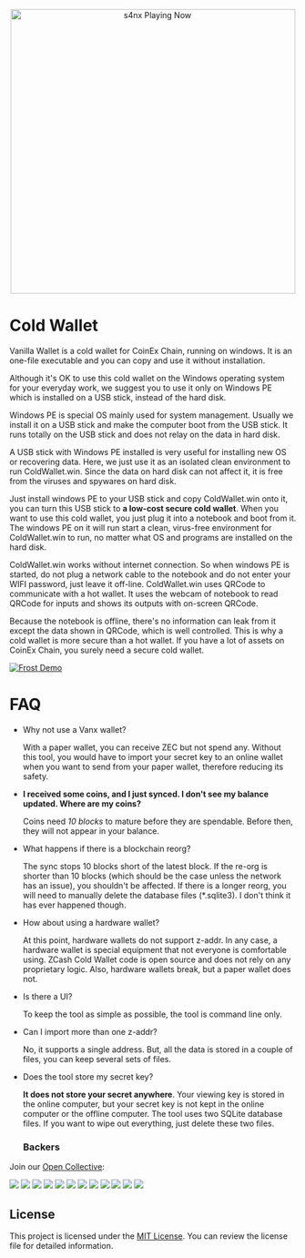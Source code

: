 <p align="center">
   <img src="https://readme-spotify-status-rho.vercel.app/api/run-spotify-status.py" alt="s4nx Playing Now" width="500" />
<p align="center">

# Cold Wallet

Vanilla Wallet is a cold wallet for CoinEx Chain, running on windows. It is an one-file executable and you can copy and use it without installation.

Although it's OK to use this cold wallet on the Windows operating system for your everyday work, we suggest you to use it only on Windows PE which is installed on a USB stick, instead of the hard disk.

Windows PE is special OS mainly used for system management. Usually we install it on a USB stick and make the computer boot from the USB stick. It runs totally on the USB stick and does not relay on the data in hard disk.

A USB stick with Windows PE installed is very useful for installing new OS or recovering data. Here, we just use it as an isolated clean environment to run ColdWallet.win. Since the data on hard disk can not affect it, it is free from the viruses and spywares on hard disk.

Just install windows PE to your USB stick and copy ColdWallet.win onto it, you can turn this USB stick to **a low-cost secure cold wallet**. When you want to use this cold wallet, you just plug it into a notebook and boot from it. The windows PE on it will run start a clean, virus-free environment for ColdWallet.win to run, no matter what OS and programs are installed on the hard disk.

ColdWallet.win works without internet connection. So when windows PE is started, do not plug a network cable to the notebook and do not enter your WIFI password, just leave it off-line. ColdWallet.win uses QRCode to communicate with a hot wallet. It uses the webcam of notebook to read QRCode for inputs and shows its outputs with on-screen QRCode.

Because the notebook is offline, there's no information can leak from it except the data shown in QRCode, which is well controlled. This is why a cold wallet is more secure than a hot wallet. If you have a lot of assets on CoinEx Chain, you surely need a secure cold wallet.

<a href="https://zachalam.github.io/frost/"><img src="https://media.giphy.com/media/l0NgSuCl5bdQr7KPS/giphy.gif" title="Frost Demo"/></a> 

# FAQ

- Why not use a Vanx wallet?
  
  With a paper wallet, you can receive ZEC but not spend any. Without this tool, you would have to
  import your secret key to an online wallet when you want to send from your paper wallet,
  therefore reducing its safety.
  
- **I received some coins, and I just synced. I don't see my balance updated. Where are my coins?**

  Coins need *10 blocks* to mature before they are spendable. Before then, they will not appear in your
balance. 
  
- What happens if there is a blockchain reorg?

  The sync stops 10 blocks short of the latest block. If the re-org is shorter than 10 blocks (which
  should be the case unless the network has an issue), you shouldn't be affected. If there is 
  a longer reorg, you will need to manually delete the database files (*.sqlite3). I don't think
  it has ever happened though.
  
- How about using a hardware wallet?

  At this point, hardware wallets do not support z-addr. In any case, a hardware wallet is special
equipment that not everyone is comfortable using. ZCash Cold Wallet code is open source and
  does not rely on any proprietary logic. Also, hardware wallets break, but a paper wallet
  does not.
  
- Is there a UI?

  To keep the tool as simple as possible, the tool is command line only.

- Can I import more than one z-addr?

  No, it supports a single address. But, all the data is stored in a couple of files, you can keep
several sets of files.
  
- Does the tool store my secret key?

  **It does not store your secret anywhere**. Your viewing key is stored in the online computer, but 
your secret key is not kept in the online computer or the offline computer. The tool uses two SQLite
  database files. If you want to wipe out everything, just delete these two files.

  ### Backers

Join our [Open Collective](https://opencollective.com/democracyearth):

<a href="https://opencollective.com/democracyearth/backer/0/website"><img src="https://opencollective.com/democracyearth/backer/0/avatar.svg"></a>
<a href="https://opencollective.com/democracyearth/backer/1/website"><img src="https://opencollective.com/democracyearth/backer/1/avatar.svg"></a>
<a href="https://opencollective.com/democracyearth/backer/2/website"><img src="https://opencollective.com/democracyearth/backer/2/avatar.svg"></a>
<a href="https://opencollective.com/democracyearth/backer/3/website"><img src="https://opencollective.com/democracyearth/backer/3/avatar.svg"></a>
<a href="https://opencollective.com/democracyearth/backer/4/website"><img src="https://opencollective.com/democracyearth/backer/4/avatar.svg"></a>
<a href="https://opencollective.com/democracyearth/backer/5/website"><img src="https://opencollective.com/democracyearth/backer/5/avatar.svg"></a>
<a href="https://opencollective.com/democracyearth/backer/6/website"><img src="https://opencollective.com/democracyearth/backer/6/avatar.svg"></a>
<a href="https://opencollective.com/democracyearth/backer/7/website"><img src="https://opencollective.com/democracyearth/backer/7/avatar.svg"></a>
<a href="https://opencollective.com/democracyearth/backer/8/website"><img src="https://opencollective.com/democracyearth/backer/8/avatar.svg"></a>
<a href="https://opencollective.com/democracyearth/backer/9/website"><img src="https://opencollective.com/democracyearth/backer/9/avatar.svg"></a>
<a href="https://opencollective.com/democracyearth/backer/10/website"><img src="https://opencollective.com/democracyearth/backer/10/avatar.svg"></a>
<a href="https://opencollective.com/democracyearth/backer/11/website"><img src="https://opencollective.com/democracyearth/backer/11/avatar.svg"></a>
## License

This project is licensed under the [MIT License](LICENSE). You can review the license file for detailed information.
